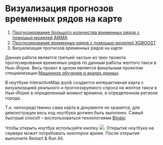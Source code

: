 # Визуализация прогнозов временных рядов на карте

1. [Прогнозирование большого количества временных рядов с помощью моделей ARIMA](https://github.com/xsaq/NYC_Yellow_Taxi_Predictions_ARIMAs/edit/master/README.md)
2. [Прогнозирование временных рядов с помощью моделей XGBOOST](https://github.com/xsaq/NYC_Yellow_Taxi_Predictions_XGBOOSTs)
3. Визуализация прогнозов временных рядов на карте

Данная работа является третьей частью из трех проекта прогнозирования временных рядов по данным работы желтого такси в Нью-Йорке. 
Весь проект в целом является финальным проектом специализации [Машинное обучение и анализ данных](https://www.coursera.org/specializations/machine-learning-data-analysis).

В ноутбуке InteractiveMap.ipynb создается интерактивная карта с визуализацией реального и прогнозируемого спроса на желтое такси в Нью-Йорке в определенный момент времени, в определенном регионе города.

Т.к. непосредственно сама карта в документе не хранится, для демонстрации весь код ноутбука должен быть выполнен. Самый быстрый способ &ndash; воспользоваться технологиями <a href="https://mybinder.readthedocs.io/en/latest/" target="_blank">Binder</a>.

Чтобы открыть ноутбук используйте кнопку <a href="https://mybinder.org/v2/gh/xsaq/NYC_Yellow_Taxi_Predictions/master?filepath=InteractiveMap.ipynb" target="_blank"><img src="https://mybinder.org/badge_logo.svg" style=""></a>. Открытие ноутбука на сервере может потребовать *некоторое время*. После открытия выполните Restart & Run All.
